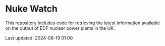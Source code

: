 # Nuke Watch

This repository includes code for retrieving the latest information available on the output of EDF nuclear power plants in the UK.

Last updated: 2024-08-19 01:00
